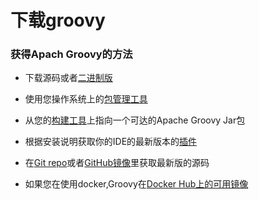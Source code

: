 # 下载groovy
### 获得Apach Groovy的方法
* 下载源码或者[二进制版](http://www.groovy-lang.org/download.html#distro)

* 使用您操作系统上的[包管理工具](http://www.groovy-lang.org/download.html#osinstall)

* 从您的[构建工具](http://www.groovy-lang.org/download.html#buildtools)上指向一个可达的Apache Groovy Jar包

* 根据安装说明获取你的IDE的最新版本的[插件](http://www.groovy-lang.org/ides.html)

* 在[Git repo](https://git-wip-us.apache.org/repos/asf?p=groovy.git)或者[GitHub镜像](https://github.com/apache/groovy)里获取最新版的源码

* 如果您在使用docker,Groovy在[Docker Hub上的可用镜像](https://hub.docker.com/_/groovy/)
